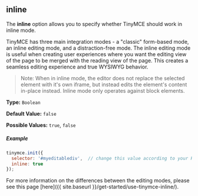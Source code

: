 
## inline

The **inline** option allows you to specify whether TinyMCE should work in inline mode.

TinyMCE has three main integration modes - a "classic" form-based mode, an inline editing mode, and a distraction-free mode. The inline editing mode is useful when creating user experiences where you want the editing view of the page to be merged with the reading view of the page. This creates a seamless editing experience and true WYSIWYG behavior. 

> Note: When in inline mode, the editor does not replace the selected element with it's own iframe, but instead edits the element's content in-place instead. Inline mode only operates against block elements.  

**Type:** `Boolean`

**Default Value:** `false`

**Possible Values:** `true`, `false`

##### Example

```js
tinymce.init({
  selector: '#myeditablediv',  // change this value according to your HTML
  inline: true
});
```

For more information on the differences between the editing modes, please see this page [here]({{ site.baseurl }}/get-started/use-tinymce-inline/).
